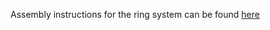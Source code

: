 Assembly instructions for the ring system can be found [here](http://maslowcommunitygarden.org/Maslow-Ring-System.html?instructions=true)
